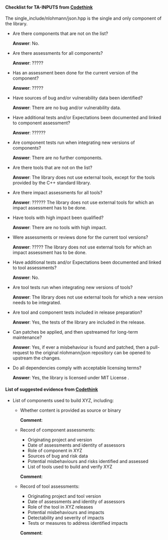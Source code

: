 #### Checklist for TA-INPUTS from [Codethink](https://codethinklabs.gitlab.io/trustable/trustable/print_page.html)

The single_include/nlohmann/json.hpp is the single and only component of the library.

* Are there components that are not on the list?

    **Answer**:  No.

* Are there assessments for all components?

    **Answer**:  ?????

* Has an assessment been done for the current version of the component?

    **Answer**:  ?????

* Have sources of bug and/or vulnerability data been identified?

    **Answer**:  There are no bug and/or vulnerability data.

* Have additional tests and/or Expectations been documented and linked to component assessment?

    **Answer**:  ??????

* Are component tests run when integrating new versions of components?

    **Answer**:  There are no further components.

* Are there tools that are not on the list?

    **Answer**:  The library does not use external tools, except for the tools provided by the C++ standard library.

* Are there impact assessments for all tools?

    **Answer**:  ?????? The library does not use external tools for which an impact assessment has to be done.

* Have tools with high impact been qualified?

    **Answer**: There are no tools with high impact.

* Were assessments or reviews done for the current tool versions?

    **Answer**:  ????? The library does not use external tools for which an impact assessment has to be done.

* Have additional tests and/or Expectations been documented and linked to tool assessments?

    **Answer**:  No.

* Are tool tests run when integrating new versions of tools?

    **Answer**:  The library does not use external tools for which a new version needs to be integrated.

* Are tool and component tests included in release preparation?

    **Answer**:  Yes, the tests of the library are included in the release.

* Can patches be applied, and then upstreamed for long-term maintenance?

    **Answer**:  Yes, if ever a misbehaviour is found and patched, then a pull-request to the original nlohmann/json repository can be opened to upstream the changes.

* Do all dependencies comply with acceptable licensing terms?

    **Answer**:  Yes, the library is licensed under MIT License .

#### List of suggested evidence from [Codethink](https://codethinklabs.gitlab.io/trustable/trustable/print_page.html)

* List of components used to build XYZ, including:
    * Whether content is provided as source or binary

        **Comment**:

    * Record of component assessments:
        * Originating project and version
        * Date of assessments and identity of assessors
        * Role of component in XYZ
        * Sources of bug and risk data
        * Potential misbehaviours and risks identified and assessed
        * List of tools used to build and verify XYZ

        **Comment**:

    * Record of tool assessments:
        * Originating project and tool version
        * Date of assessments and identity of assessors
        * Role of the tool in XYZ releases
        * Potential misbehaviours and impacts
        * Detectability and severity of impacts
        * Tests or measures to address identified impacts

        **Comment**:

